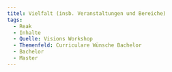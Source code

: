 ```yaml
---
titel: Vielfalt (insb. Veranstaltungen und Bereiche)
tags:
  - Reak
  - Inhalte
  - Quelle: Visions Workshop
  - Themenfeld: Curriculare Wünsche Bachelor
  - Bachelor
  - Master
---
```

